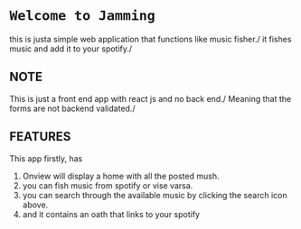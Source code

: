 # `Welcome to Jamming`
this is justa simple web application that functions like music fisher./
it fishes music and add it to your spotify./

## NOTE 
This is just a front end app with react js and no back end./
Meaning that the forms are not backend validated./


## FEATURES
This app firstly, has
1. Onview will display a home with all the posted mush.
2. you can fish music from spotify  or vise varsa.
3. you can search through the available music by clicking the search icon above.
4. and it contains an oath that links to your spotify


